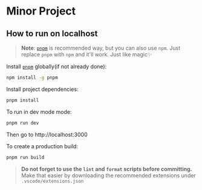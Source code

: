 # Minor Project

## How to run on localhost

> **Note**: [`pnpm`](https://pnpm.io/installation) is recommended way, but you can also use `npm`.
> Just replace `pnpm` with `npm` and it'll work. Just like magic✨

Install [`pnpm`](https://pnpm.io/installation) globally(if not already done):

```sh
npm install -g pnpm
```

Install project dependencies:

```sh
pnpm install
```

To run in dev mode mode:

```sh
pnpm run dev
```

Then go to http://localhost:3000

To create a production build:

```sh
pnpm run build
```

> **Do not forget to use the `lint` and `format` scripts before committing.**
> Make that easier by downloading the recommended extensions under `.vscode/extensions.json`
